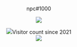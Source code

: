 <p align="center">
    npc#1000
</p>

<p align="center">
  <img src="https://github-readme-stats.vercel.app/api/top-langs/?username=npc04&layout=compact&theme=graywhite" />
</p>

<p align="center">
  <img src="https://github-readme-stats.vercel.app/api?username=npc04&theme=graywhite&show_icons=true)
</p>

<p> 
  <h1 align="center">Visitor count since 2021<br>
  <img src="https://profile-counter.glitch.me/npc04/count.svg" />
    </h1>
</p>
